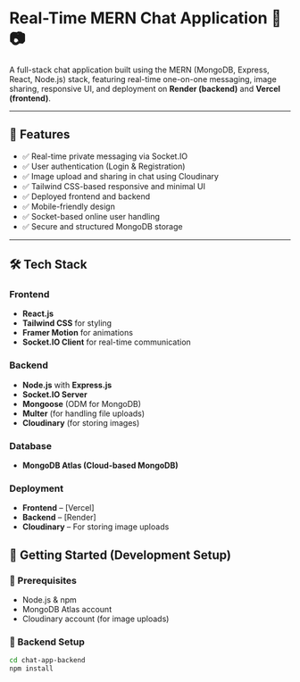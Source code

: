 # Real-Time MERN Chat Application 💬📷

A full-stack chat application built using the MERN (MongoDB, Express, React, Node.js) stack, featuring real-time one-on-one messaging, image sharing, responsive UI, and deployment on **Render (backend)** and **Vercel (frontend)**.

---

## 🚀 Features

- ✅ Real-time private messaging via Socket.IO  
- ✅ User authentication (Login & Registration)  
- ✅ Image upload and sharing in chat using Cloudinary  
- ✅ Tailwind CSS-based responsive and minimal UI  
- ✅ Deployed frontend and backend  
- ✅ Mobile-friendly design  
- ✅ Socket-based online user handling  
- ✅ Secure and structured MongoDB storage

---

## 🛠️ Tech Stack

### Frontend
- **React.js**
- **Tailwind CSS** for styling
- **Framer Motion** for animations
- **Socket.IO Client** for real-time communication

### Backend
- **Node.js** with **Express.js**
- **Socket.IO Server**
- **Mongoose** (ODM for MongoDB)
- **Multer** (for handling file uploads)
- **Cloudinary** (for storing images)

### Database
- **MongoDB Atlas (Cloud-based MongoDB)**

### Deployment
- **Frontend** – [Vercel]
- **Backend** – [Render]
- **Cloudinary** – For storing image uploads


## 🧪 Getting Started (Development Setup)

### 🧩 Prerequisites
- Node.js & npm
- MongoDB Atlas account
- Cloudinary account (for image uploads)

### 🔧 Backend Setup

```bash
cd chat-app-backend
npm install
```

